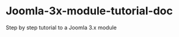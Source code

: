 Joomla-3x-module-tutorial-doc
=============================

Step by step tutorial to a Joomla 3.x module

